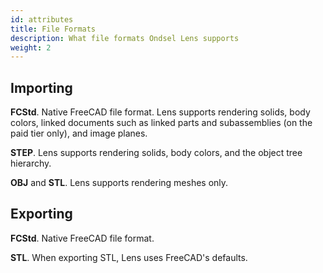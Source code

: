 ```yaml
---
id: attributes
title: File Formats
description: What file formats Ondsel Lens supports 
weight: 2
---
```


## Importing

**FCStd**. Native FreeCAD file format. Lens supports rendering solids, body colors, linked documents such as linked parts and subassemblies (on the paid tier only), and image planes.

**STEP**. Lens supports rendering solids, body colors, and the object tree hierarchy. 

**OBJ** and **STL**. Lens supports rendering meshes only.

## Exporting

**FCStd**. Native FreeCAD file format.

**STL**. When exporting STL, Lens uses FreeCAD's defaults.
